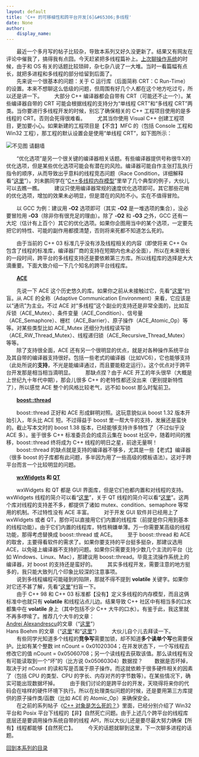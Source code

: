 ```yaml
---
layout: default
title: 'C++ 的可移植性和跨平台开发[6]&#65306;多线程'
date: None
author:
    display_name: 
---
```


　　最近一个多月写的帖子比较杂，导致本系列又好久没更新了。结果又有网友在评论中催我了，搞得我有点囧。今天赶紧把多线程篇补上。[上次聊操作系统](http://program-think.blogspot.com/2009/02/cxx-cross-platform-develop-5-os.html)的时候，由于和 OS 有关的话题比较琐碎，杂七杂八说了一大堆。当时一看篇幅有点长，就把多进程和多线程的部分给留到后面了。  
　　先来说一个很基本的问题：关于 C 运行库（后面简称 CRT：C Run-Time）的设置。本来不想聊这么低级的问题，但周围有好几个人都在这个地方吃过亏，所以还是讲一下。 　　大部分 C++ 编译器都会自带有 CRT（可能还不止一个）。某些编译器自带的 CRT 可能会根据线程的支持分为“单线程 CRT”和“多线程 CRT”两类。当你要进行多线程开发的时候，别忘了确保相关的 C++ 工程项目使用的是多线程的 CRT。否则会死得很难看。 　　尤其当你使用 Visual C++ 创建工程项目，更加要小心。如果新建的工程项目是【不含】MFC 的（包括 Console 工程和 Win32 工程），那工程的默认设置会是使用“单线程 CRT”，如下图所示：

![不见图 请翻墙](https://lh6.googleusercontent.com/mNBtGRnCV9vAaoOzQlqXMKOA6v3htw1ZQMPc3OAxQB4i98S6PYrVi7bq8E3190pRmUHRgJ2CCxepMJmrUuLBGgOOyyi-xFBpTENVaXZOMHI75P9rAouaayK_SN25XNcAFBFdJZ-F)

  
  
　　“优化选项”是另一个很关键的编译器相关话题。有些编译器提供号称很牛X的优化选项，但是某些优化选项可能会有潜在的风险。编译器可能自作主张打乱执行指令的顺序，从而导致出乎意料的线程竞态问题（Race Condition，详细解释看“[这里](https://en.wikipedia.org/wiki/Race_condition#Computing)”）。刘未鹏同学在“[C++多线程内存模型](http://blog.csdn.net/pongba/archive/2007/06/20/1659952.aspx)”里举了几个典型的例子，大伙儿可以去瞧一瞧。 　　建议只使用编译器常规的速度优化选项即可。其它那些花哨的优化选项，增加的效果未必明显，但是潜在的风险不小。实在不值得冒险。

　　以 GCC 为例：建议用 **\-O2** 选项即可（其实 **\-O2** 是一堆选项的集合），没必要冒险用 **\-O3**（除非你有很充足的理由）。除了 **\-O2** 和 **\-O3** 之外，GCC 还有一大坨（估计有上百个）其它的优化选项。如果你企图用当中的某个选项，一定要先把它的特性、可能的副作用都摸清楚，否则将来死都不知道怎么死的。

　　由于当前的 C++ 03 标准几乎没有涉及线程相关的内容（即使将来 C++ 0x 包含了线程的标准库，编译器厂商的支持在短期内也未必全面），所以在未来很长的一段时间，跨平台的多线程支持还是要依赖第三方库。所以线程库的选择是大大滴重要。下面大致介绍一下几个知名的跨平台线程库。

　　**[ACE](http://www.cs.wustl.edu/%7Eschmidt/ACE.html)**

  
　　先说一下 ACE 这个历史悠久的库。如果你之前从未接触过它，先看“[这里](https://en.wikipedia.org/wiki/Adaptive_Communication_Environment)”扫盲。从 ACE 的全称（Adaptive Communication Environment）来看，它应该是以“通讯”为主业。不过 ACE 对“多线程”这个副业的支持还是非常全面的，比如互斥锁（ACE\_Mutex）、条件变量（ACE\_Condition）、信号量（ACE\_Semaphore）、栅栏（ACE\_Barrier）、原子操作（ACE\_Atomic\_Op）等等。对某些类型比如 ACE\_Mutex 还细分为线程读写锁（ACE\_RW\_Thread\_Mutex）、线程递归锁（ACE\_Recursive\_Thread\_Mutex）等等。  
　　除了支持很全面，ACE 还有另一个很明显的优点，就是对各种操作系统平台及其自带的编译器支持很好。包括一些老式的编译器（比如VC6），它也能够支持（此处所说的**支持**，不光是能编译通过，而且要能稳定运行）。这个优点对于跨平台开发那是相当相当滴明显。 　　那缺点捏？由于 ACE 开工的年头很早（大概是上世纪九十年代中期），那会儿很多 C++ 的老特性都还没出来（更别提新特性了），所以感觉 ACE 整个的风格比较老气，远不如 boost 那么时髦前卫。

　　**[boost::thread](http://www.boost.org/doc/html/thread.html)**

　　boost::thread 正好和 ACE 形成鲜明对照。这玩意貌似从 boost 1.32 版本开始引入，年头比 ACE 短。不过得益于 boost 里一帮大牛的支持，发展还是蛮快的。截止写本文时的 boost 1.38 版本，已经能够支持许多特性了（不过似乎没 ACE 多）。鉴于很多 C++ 标准委员会的成员云集在 boost 社区中，随着时间的推移，boost::thread 终将成为 C++ 线程的明日之星，前途无量啊！ 　　boost::thread 的缺点就是支持的编译器不够多，尤其是一些【老式】编译器（很多 boost 的子库都有此问题，多半因为用了一些高级的模板语法）。这对于跨平台而言一个比较明显的问题。

　　**[wxWidgets](http://www.wxwidgets.org/) 和 [QT](http://www.qtsoftware.com/)**

  
　　wxWidgets 和 QT 都是 GUI 界面库，但是它们也都内置和对线程的支持。wxWidgets 线程的简介可以看“[这里](http://docs.wxwidgets.org/trunk/overview_thread.html)”，关于 QT 线程的简介可以看“[这里](http://doc.trolltech.com/4.0/threads.html)”。这两个库对线程的支持差不多，都提供了诸如 mutex、condition、semaphore 等常用的机制。不过特性没有 ACE 丰富。 　　对于开发 GUI 软件并已经用上了 wxWidgets 或者 QT，那你可以直接用它们内置的线程库（前提是你只用到基本的线程功能）。由于它们内置的线程库，特性稍嫌单薄。万一你需要某高级的线程功能，那得考虑替换成 boost::thread 或 ACE。 　　至于 boost::thread 和 ACE 的取舍，主要得看软件的需求了。如果你要支持的平台挺多挺杂，那建议选用 ACE，以免碰上编译器不支持的问题。如果你只需要支持少数几个主流的平台（比如 Windows、Linux、Mac），那建议用 boost::thread。毕竟主流操作系统上的编译器，对 boost 的支持还是蛮好的。 　　其实多线程开发，需要注意的地方挺多的，我只能大致列几个印象比较深的注意事项。  
　　说到多线程编程可能碰到的陷阱，那就不得不提到 **volatile** 关键字。如果你对它还不甚了解，先看“[这里](https://en.wikipedia.org/wiki/Volatile_variable)”扫盲一下。  
　　由于 C++ 98 和 C++ 03 标准都【没有】定义多线程的内存模型，而且这俩标准中也就只有 **volatile** 和线程沾点儿边。结果导致 C++ 社区中有相当多的口水都集中在 **volatile** 身上（其中包括不少 C++ 大牛的口水）。有鉴于此，我这里就不再多啰嗦了。推荐几个大牛的文章：  
[Andrei Alexandrescu](https://en.wikipedia.org/wiki/Andrei_Alexandrescu)的文章（“[这里](http://www.ddj.com/cpp/184403766)”）  
Hans Boehm 的文章（“[这里](http://www.hpl.hp.com/personal/Hans_Boehm/c++mm/user-faq.html)”和“[这里](http://www.open-std.org/JTC1/sc22/wg21/docs/papers/2006/n2016.html)”） 　　大伙儿自个儿去拜读一下。  
　　有些同学光知道多个线程的**竞争写**需要加锁，却不知道**多个读单个写**也需要保护。比如有某个整数 int nCount = 0x01020304；在并发状态下，一个写线程去修改它的值 nCount = 0x05060708；另一个读线程去获取该值。那么读线程有没有可能读取到一个“坏”的（比方说 0x05060304）数据捏？ 　　数据是否坏掉，取决于对 nCount 的读和写是否属于原子操作。而这就依赖于很多硬件相关的因素了（包括 CPU 的类型、CPU 的字长、内存对齐的字节数等）。在某些情况下，确实可能出现数据坏掉。 　　由于我们讨论的是跨平台的开发，天晓得将来你的代码会在啥样的硬件环境下执行。所以在处理类似问题的时候，还是要用第三方库提供的原子操作类/函数（比如 ACE 的 Atomic\_Op）来确保安全。  
　　在之前的系列帖子《[C++ 对象是怎么死的？](https://program-think.blogspot.com/2009/02/cxx-object-destroy-overview.html)》里面，已经分别介绍了 Win32 平台和 Posix 平台下线程的【非】自然死亡问题。由于上述几个跨平台的线程库底层还是要调用操作系统自带的线程 API，所以大伙儿还是要尽最大努力确保【所有】线程都能够【自然死亡】。 　　今天的话题就聊到这里，下一次聊多进程的话题。

[回到本系列的目录](https://program-think.blogspot.com/2009/01/cxx-cross-platform-develop-0-overview.html#index)

